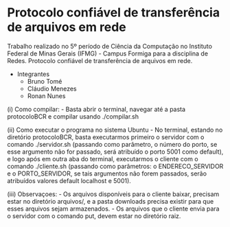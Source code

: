# Protocolo confiável de transferência de arquivos em rede

Trabalho realizado no 5º período de Ciência da Computação no Instituto Federal de Minas Gerais (IFMG) - Campus Formiga para a disciplina de Redes. Protocolo confiável de transferência de arquivos em rede.

- Integrantes
	- Bruno Tomé
	- Cláudio Menezes
	- Ronan Nunes

(i) Como compilar:
	- Basta abrir o terminal, navegar até a pasta protocoloBCR e compilar usando ./compilar.sh

(ii) Como executar o programa no sistema Ubuntu
	- No terminal, estando no diretório protocoloBCR, basta executarmos primeiro o servidor com o comando ./servidor.sh (passando como parâmetro, o número do porto, se esse argumento não for passado, será atribuído o porto 5001 como default), e logo após em outra aba do terminal, executarmos o cliente com o comando ./cliente.sh (passando como parâmetros: o ENDERECO_SERVIDOR e o PORTO_SERVIDOR, se tais argumentos não forem passados, serão atribuídos valores default localhost e 5001).

(iii) Observaçoes:
	- Os arquivos disponíveis para o cliente baixar, precisam estar no diretório arquivos/, e a pasta downloads precisa existir para que esses arquivos sejam armazenados.
	- Os arquivos que o cliente envia para o servidor com o comando put, devem estar no diretório raiz.
